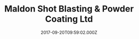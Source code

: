 ---
date: 2017-09-20T09:59:02.000Z
title: Maldon Shot Blasting & Powder Coating Ltd
latitude: 51.7414300312554
longitude: 0.6851059470314634
url: http://www.ctc-powder-coating.co.uk
category: checkin
---